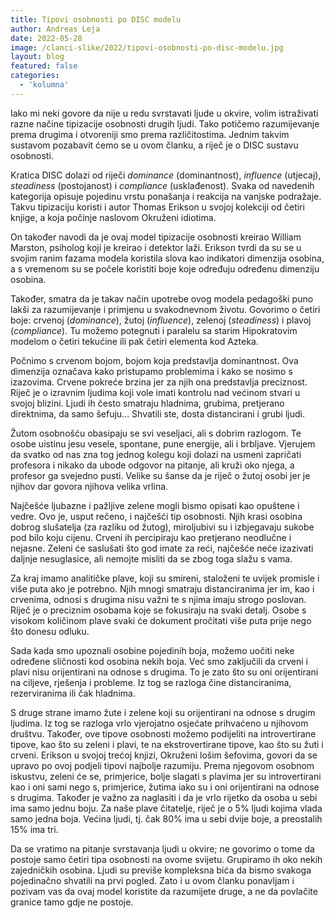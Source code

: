 ```yaml
---
title: Tipovi osobnosti po DISC modelu
author: Andreas Leja
date: 2022-05-28
image: /clanci-slike/2022/tipovi-osobnosti-po-disc-modelu.jpg
layout: blog
featured: false
categories:
  - 'kolumna'
---
```


Iako mi neki govore da nije u redu svrstavati ljude u okvire, volim istraživati razne načine tipizacije osobnosti drugih ljudi. Tako potičemo razumijevanje prema drugima i otvoreniji smo prema različitostima. Jednim takvim sustavom pozabavit ćemo se u ovom članku, a riječ je o DISC sustavu osobnosti.

Kratica DISC dolazi od riječi _dominance_ (dominantnost), _influence_ (utjecaj), _steadiness_ (postojanost) i _compliance_ (usklađenost). Svaka od navedenih kategorija opisuje pojedinu vrstu ponašanja i reakcija na vanjske podražaje. Takvu tipizaciju koristi i autor Thomas Erikson u svojoj kolekciji od četiri knjige, a koja počinje naslovom Okruženi idiotima.

On također navodi da je ovaj model tipizacije osobnosti kreirao William Marston, psiholog koji je kreirao i detektor laži. Erikson tvrdi da su se u svojim ranim fazama modela koristila slova kao indikatori dimenzija osobina, a s vremenom su se počele koristiti boje koje određuju određenu dimenziju osobina. 

Također, smatra da je takav način upotrebe ovog modela pedagoški puno lakši za razumijevanje i primjenu u svakodnevnom životu. Govorimo o četiri boje: crvenoj (_dominance_), žutoj (_influence_), zelenoj (_steadiness_) i plavoj (_compliance_). Tu možemo potegnuti i paralelu sa starim Hipokratovim modelom o četiri tekućine ili pak četiri elementa kod Azteka.

Počnimo s crvenom bojom, bojom koja predstavlja dominantnost. Ova dimenzija označava kako pristupamo problemima i kako se nosimo s izazovima. Crvene pokreće brzina jer za njih ona predstavlja preciznost. Riječ je o izravnim ljudima koji vole imati kontrolu nad većinom stvari u svojoj blizini. Ljudi ih često smatraju hladnima, grubima, pretjerano direktnima, da samo šefuju... Shvatili ste, dosta distancirani i grubi ljudi.

Žutom osobnošću obasipaju se svi veseljaci, ali s dobrim razlogom. Te osobe uistinu jesu vesele, spontane, pune energije, ali i brbljave. Vjerujem da svatko od nas zna tog jednog kolegu koji dolazi na usmeni zapričati profesora i nikako da ubode odgovor na pitanje, ali kruži oko njega, a profesor ga svejedno pusti. Velike su šanse da je riječ o žutoj osobi jer je njihov dar govora njihova velika vrlina.

Najčešće ljubazne i pažljive zelene mogli bismo opisati kao opuštene i vedre. Ovo je, usput rečeno, i najčešći tip osobnosti. Njih krasi osobina dobrog slušatelja (za razliku od žutog), miroljubivi su i izbjegavaju sukobe pod bilo koju cijenu. Crveni ih percipiraju kao pretjerano neodlučne i nejasne. Zeleni će saslušati što god imate za reći, najčešće neće izazivati daljnje nesuglasice, ali nemojte misliti da se zbog toga slažu s vama.

Za kraj imamo analitičke plave, koji su smireni, staloženi te uvijek promisle i više puta ako je potrebno. Njih mnogi smatraju distanciranima jer im, kao i crvenima, odnosi s drugima nisu važni te s njima imaju strogo poslovan. Riječ je o preciznim osobama koje se fokusiraju na svaki detalj. Osobe s visokom količinom plave svaki će dokument pročitati više puta prije nego što donesu odluku.

Sada kada smo upoznali osobine pojedinih boja, možemo uočiti neke određene sličnosti kod osobina nekih boja. Već smo zaključili da crveni i plavi nisu orijentirani na odnose s drugima. To je zato što su oni orijentirani na ciljeve, rješenja i probleme. Iz tog se razloga čine distanciranima, rezerviranima ili čak hladnima.

S druge strane imamo žute i zelene koji su orijentirani na odnose s drugim ljudima. Iz tog se razloga vrlo vjerojatno osjećate prihvaćeno u njihovom društvu. Također, ove tipove osobnosti možemo podijeliti na introvertirane tipove, kao što su zeleni i plavi, te na ekstrovertirane tipove, kao što su žuti i crveni. 
Erikson u svojoj trećoj knjizi, Okruženi lošim šefovima, govori da se upravo po ovoj podjeli tipovi najbolje razumiju. Prema njegovom osobnom iskustvu, zeleni će se, primjerice, bolje slagati s plavima jer su introvertirani kao i oni sami nego s, primjerice, žutima iako su i oni orijentirani na odnose s drugima.
Također je važno za naglasiti i da je vrlo rijetko da osoba u sebi ima samo jednu boju. Za naše plave čitatelje, riječ je o 5% ljudi kojima vlada samo jedna boja. Većina ljudi, tj. čak 80% ima u sebi dvije boje, a preostalih 15% ima tri.

Da se vratimo na pitanje svrstavanja ljudi u okvire; ne govorimo o tome da postoje samo četiri tipa osobnosti na ovome svijetu. Grupiramo ih oko nekih zajedničkih osobina. Ljudi su previše kompleksna bića da bismo svakoga pojedinačno shvatili na prvi pogled. Zato i u ovom članku ponavljam i pozivam vas da ovaj model koristite da razumijete druge, a ne da povlačite granice tamo gdje ne postoje.
